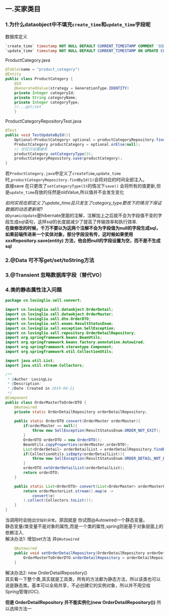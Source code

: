 ## 一.买家类目
### 1.为什么dataobject中不填充`create_time`和`update_time`字段呢  
数据库定义
```sql
`create_time` timestamp NOT NULL DEFAULT CURRENT_TIMESTAMP COMMENT '创建时间',
`update_time` timestamp NOT NULL DEFAULT CURRENT_TIMESTAMP ON UPDATE CURRENT_TIMESTAMP COMMENT '修改时间,当发生跟新时 自动填入当前时间',
```
ProductCategory.java
```java
@Table(name = "product_category")
@Entity
public class ProductCategory {
    @Id
    @GeneratedValue(strategy = GenerationType.IDENTITY)
    private Integer categoryId;
    private String categoryName;
    private Integer categoryType;
    //...get/set
    }
```
ProductCategoryRepositoryTest.java
```java
@Test
public void TestUpdateById(){
    Optional<ProductCategory> optional = productCategoryRepository.findById(1);
    ProductCategory productCategory = optional.orElse(null);
    // 仅仅只设置编号
    productCategory.setCategoryType(3);
    productCategoryRepository.save(productCategory);
}
```
若`ProductCategory.java`中定义了`createTime`,`update_time`时,`productCategoryRepository.findById(1)`会将对应的时间全部注入。  
直接save 在只更改了`setCategoryType(3)`的情况下`save()` 会将所有的值更新,但是`update_time`存放的任然是oldValue,所以值并不会发生变化  

*如何实现在即定义了update_time且只发生了category_type更改下的情况下保证数据的动态更新呢?*  
`@DynamicUpdate`是hibernate里面的注解，注解加上之后就不会为字段值不变的字段生成sql语句，这样sql的长度就减少了提高了传输效率和执行效率.  
**在做修改的时候，千万不要以为这两个注解不会为字段值为null的字段生成sql，如果前端传进来一个实体对象，部分字段没有传，这时候如果使用xxxRepository.save(entity) 方法，他会把null的字段设置为空，而不是不生成sql**

### 2.@Data 可不写get/set/toString方法
### 3.@Transient 忽略数据库字段（替代VO）
### 4.类的静态属性注入问题
```java
package cn.lovingliu.sell.convert;

import cn.lovingliu.sell.dataobject.OrderDetail;
import cn.lovingliu.sell.dataobject.OrderMaster;
import cn.lovingliu.sell.dto.OrderDTO;
import cn.lovingliu.sell.enums.ResultStatusEnum;
import cn.lovingliu.sell.exception.SellException;
import cn.lovingliu.sell.repository.OrderDetailRepository;
import org.springframework.beans.BeanUtils;
import org.springframework.beans.factory.annotation.Autowired;
import org.springframework.stereotype.Component;
import org.springframework.util.CollectionUtils;

import java.util.List;
import java.util.stream.Collectors;

/**
 * @Author：LovingLiu
 * @Description:
 * @Date：Created in 2019-09-21
 */
@Component
public class OrderMasterToOrderDTO {
    @Autowired
    private static OrderDetailRepository orderDetailRepository;
    
    public static OrderDTO convert(OrderMaster orderMaster){
        if(orderMaster == null){
            throw new SellException(ResultStatusEnum.ORDER_NOT_EXIT);
        }
        OrderDTO orderDTO = new OrderDTO();
        BeanUtils.copyProperties(orderMaster,orderDTO);
        List<OrderDetail> orderDetailList = orderDetailRepository.findByOrderId(orderMaster.getOrderId());
        if(CollectionUtils.isEmpty(orderDetailList)){
            throw new SellException(ResultStatusEnum.ORDER_DETAIL_NOT_EXIT);
        }
        orderDTO.setOrderDetailList(orderDetailList);
        return orderDTO;
    }

    public static List<OrderDTO> convert(List<OrderMaster> orderMasterList){
        return orderMasterList.stream().map(e ->
            convert(e)
        ).collect(Collectors.toList());
    }
}
```
当调用时会抛出`空指针异常`。原因就是 你试图@Autowired一个静态变量。  
静态变量/类变量不是对象的属性,而是一个类的属性,spring则是基于对象层面上的依赖注入.  
解决办法1: 增加set方法 并`@Autowired`
```java
    @Autowired
    public void setOrderDetailRepository(OrderDetailRepository orderDetailRepository){
        OrderMasterToOrderDTO.orderDetailRepository = orderDetailRepository;
    }
```
解决办法2: new OrderDetailRepository()  
其实看一下整个类,其实就是工具类，所有的方法都为静态方法，所以该类也可以说是静态类。基本可以全局共享，不必创建它的实例对象，所以并不用交给Spring管理(IOC).  

**但是 OrderDetailRepository 并不能实例化(new OrderDetailRepository())** 所以选择方法一